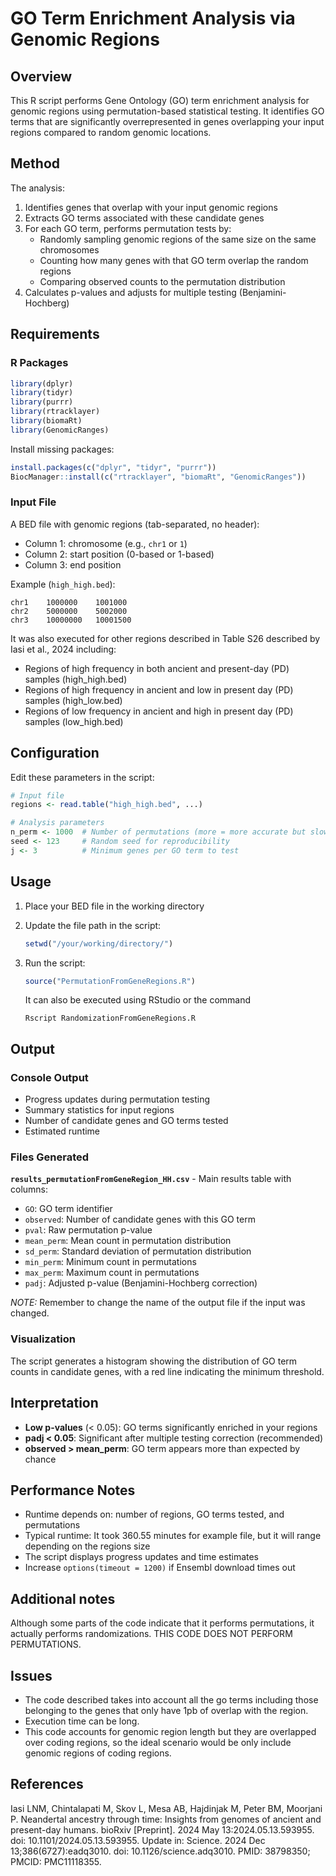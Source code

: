 # GO Term Enrichment Analysis via Genomic Regions

## Overview

This R script performs Gene Ontology (GO) term enrichment analysis for genomic regions using permutation-based statistical testing. It identifies GO terms that are significantly overrepresented in genes overlapping your input regions compared to random genomic locations.

## Method

The analysis:

1.  Identifies genes that overlap with your input genomic regions
2.  Extracts GO terms associated with these candidate genes
3.  For each GO term, performs permutation tests by:
    -   Randomly sampling genomic regions of the same size on the same chromosomes
    -   Counting how many genes with that GO term overlap the random regions
    -   Comparing observed counts to the permutation distribution
4.  Calculates p-values and adjusts for multiple testing (Benjamini-Hochberg)

## Requirements

### R Packages

```r
library(dplyr)
library(tidyr)
library(purrr)
library(rtracklayer)
library(biomaRt)
library(GenomicRanges)

```

Install missing packages:

```r
install.packages(c("dplyr", "tidyr", "purrr"))
BiocManager::install(c("rtracklayer", "biomaRt", "GenomicRanges"))

```

### Input File

A BED file with genomic regions (tab-separated, no header):

-   Column 1: chromosome (e.g., `chr1` or `1`)
-   Column 2: start position (0-based or 1-based)
-   Column 3: end position

Example (`high_high.bed`):

```
chr1    1000000    1001000
chr2    5000000    5002000
chr3    10000000   10001500

```
It was also executed for other regions described in Table S26 described by Iasi et al., 2024 including: 

 - Regions of high frequency in both ancient and present-day (PD)
   samples (high_high.bed)
  - Regions of high frequency in ancient and low in present day (PD)
   samples (high_low.bed)
   - Regions of low frequency in ancient and high in present day (PD)
   samples (low_high.bed)

## Configuration

Edit these parameters in the script:

```r
# Input file
regions <- read.table("high_high.bed", ...)

# Analysis parameters
n_perm <- 1000  # Number of permutations (more = more accurate but slower)
seed <- 123     # Random seed for reproducibility
j <- 3          # Minimum genes per GO term to test

```

## Usage

1.  Place your BED file in the working directory
2.  Update the file path in the script:
    
    ```r
    setwd("/your/working/directory/")
    
    ```
    
3.  Run the script:
    
    ```r
    source("PermutationFromGeneRegions.R")
    
    ```
    It can also be executed using RStudio or the command 
	```
    Rscript RandomizationFromGeneRegions.R
	   ```
    
## Output

### Console Output

-   Progress updates during permutation testing
-   Summary statistics for input regions
-   Number of candidate genes and GO terms tested
-   Estimated runtime

### Files Generated

**`results_permutationFromGeneRegion_HH.csv`** - Main results table with columns:

-   `GO`: GO term identifier
-   `observed`: Number of candidate genes with this GO term
-   `pval`: Raw permutation p-value
-   `mean_perm`: Mean count in permutation distribution
-   `sd_perm`: Standard deviation of permutation distribution
-   `min_perm`: Minimum count in permutations
-   `max_perm`: Maximum count in permutations
-   `padj`: Adjusted p-value (Benjamini-Hochberg correction)

*NOTE:* Remember to change the name of the output file if the input was changed. 

### Visualization

The script generates a histogram showing the distribution of GO term counts in candidate genes, with a red line indicating the minimum threshold.

## Interpretation

-   **Low p-values** (< 0.05): GO terms significantly enriched in your regions
-   **padj < 0.05**: Significant after multiple testing correction (recommended)
-   **observed > mean_perm**: GO term appears more than expected by chance

## Performance Notes

-   Runtime depends on: number of regions, GO terms tested, and permutations
-   Typical runtime: It took 360.55 minutes for example file, but it will range depending on the regions size
-   The script displays progress updates and time estimates
-   Increase `options(timeout = 1200)` if Ensembl download times out

## Additional notes

Although some parts of the code indicate that it performs permutations, it actually performs randomizations. THIS CODE DOES NOT PERFORM PERMUTATIONS. 

## Issues 

 - The code described takes into account all the go terms including those belonging to the genes that only have 1pb of overlap with the region. 
 - Execution time can be long. 
 - This code accounts for genomic region length but they are overlapped over coding regions, so the ideal scenario would be only include genomic regions of coding regions. 

## References 
Iasi LNM, Chintalapati M, Skov L, Mesa AB, Hajdinjak M, Peter BM, Moorjani P. Neandertal ancestry through time: Insights from genomes of ancient and present-day humans. bioRxiv [Preprint]. 2024 May 13:2024.05.13.593955. doi: 10.1101/2024.05.13.593955. Update in: Science. 2024 Dec 13;386(6727):eadq3010. doi: 10.1126/science.adq3010. PMID: 38798350; PMCID: PMC11118355.

